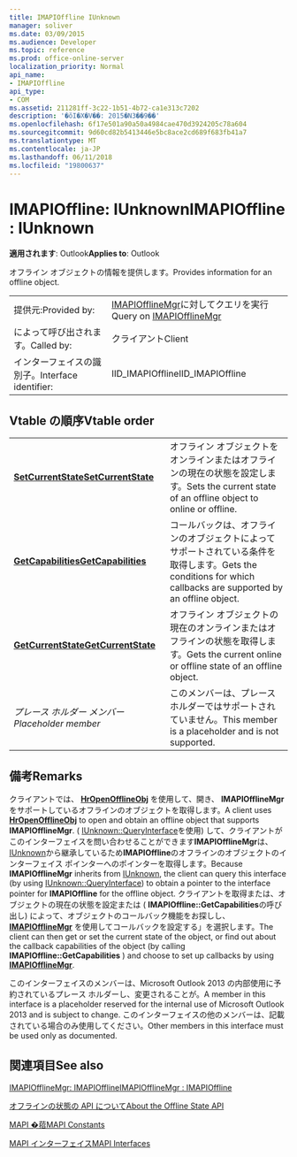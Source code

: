 ```yaml
---
title: IMAPIOffline IUnknown
manager: soliver
ms.date: 03/09/2015
ms.audience: Developer
ms.topic: reference
ms.prod: office-online-server
localization_priority: Normal
api_name:
- IMAPIOffline
api_type:
- COM
ms.assetid: 211281ff-3c22-1b51-4b72-ca1e313c7202
description: '�ŏI�X�V��: 2015�N3��9��'
ms.openlocfilehash: 6f17e501a90a50a4984cae470d3924205c78a604
ms.sourcegitcommit: 9d60cd82b5413446e5bc8ace2cd689f683fb41a7
ms.translationtype: MT
ms.contentlocale: ja-JP
ms.lasthandoff: 06/11/2018
ms.locfileid: "19800637"
---
```

# <a name="imapioffline--iunknown"></a><span data-ttu-id="188aa-103">IMAPIOffline: IUnknown</span><span class="sxs-lookup"><span data-stu-id="188aa-103">IMAPIOffline : IUnknown</span></span>

  
  
<span data-ttu-id="188aa-104">**適用されます**: Outlook</span><span class="sxs-lookup"><span data-stu-id="188aa-104">**Applies to**: Outlook</span></span> 
  
<span data-ttu-id="188aa-105">オフライン オブジェクトの情報を提供します。</span><span class="sxs-lookup"><span data-stu-id="188aa-105">Provides information for an offline object.</span></span>
  
|||
|:-----|:-----|
|<span data-ttu-id="188aa-106">提供元:</span><span class="sxs-lookup"><span data-stu-id="188aa-106">Provided by:</span></span>  <br/> |<span data-ttu-id="188aa-107">[IMAPIOfflineMgr](imapiofflinemgrimapioffline.md)に対してクエリを実行</span><span class="sxs-lookup"><span data-stu-id="188aa-107">Query on [IMAPIOfflineMgr](imapiofflinemgrimapioffline.md)</span></span> <br/> |
|<span data-ttu-id="188aa-108">によって呼び出されます。</span><span class="sxs-lookup"><span data-stu-id="188aa-108">Called by:</span></span>  <br/> |<span data-ttu-id="188aa-109">クライアント</span><span class="sxs-lookup"><span data-stu-id="188aa-109">Client</span></span>  <br/> |
|<span data-ttu-id="188aa-110">インターフェイスの識別子。</span><span class="sxs-lookup"><span data-stu-id="188aa-110">Interface identifier:</span></span>  <br/> |<span data-ttu-id="188aa-111">IID_IMAPIOffline</span><span class="sxs-lookup"><span data-stu-id="188aa-111">IID_IMAPIOffline</span></span>  <br/> |
   
## <a name="vtable-order"></a><span data-ttu-id="188aa-112">Vtable の順序</span><span class="sxs-lookup"><span data-stu-id="188aa-112">Vtable order</span></span>

|||
|:-----|:-----|
|<span data-ttu-id="188aa-113">**[SetCurrentState](imapioffline-setcurrentstate.md)**</span><span class="sxs-lookup"><span data-stu-id="188aa-113">**[SetCurrentState](imapioffline-setcurrentstate.md)**</span></span> <br/> |<span data-ttu-id="188aa-114">オフライン オブジェクトをオンラインまたはオフラインの現在の状態を設定します。</span><span class="sxs-lookup"><span data-stu-id="188aa-114">Sets the current state of an offline object to online or offline.</span></span>  <br/> |
|<span data-ttu-id="188aa-115">**[GetCapabilities](imapioffline-getcapabilities.md)**</span><span class="sxs-lookup"><span data-stu-id="188aa-115">**[GetCapabilities](imapioffline-getcapabilities.md)**</span></span> <br/> |<span data-ttu-id="188aa-116">コールバックは、オフラインのオブジェクトによってサポートされている条件を取得します。</span><span class="sxs-lookup"><span data-stu-id="188aa-116">Gets the conditions for which callbacks are supported by an offline object.</span></span>  <br/> |
|<span data-ttu-id="188aa-117">**[GetCurrentState](imapioffline-getcurrentstate.md)**</span><span class="sxs-lookup"><span data-stu-id="188aa-117">**[GetCurrentState](imapioffline-getcurrentstate.md)**</span></span> <br/> |<span data-ttu-id="188aa-118">オフライン オブジェクトの現在のオンラインまたはオフラインの状態を取得します。</span><span class="sxs-lookup"><span data-stu-id="188aa-118">Gets the current online or offline state of an offline object.</span></span>  <br/> |
| <span data-ttu-id="188aa-119">*プレース ホルダー メンバー*</span><span class="sxs-lookup"><span data-stu-id="188aa-119">*Placeholder member*</span></span>  <br/> |<span data-ttu-id="188aa-120">このメンバーは、プレース ホルダーではサポートされていません。</span><span class="sxs-lookup"><span data-stu-id="188aa-120">This member is a placeholder and is not supported.</span></span>  <br/> |
   
## <a name="remarks"></a><span data-ttu-id="188aa-121">備考</span><span class="sxs-lookup"><span data-stu-id="188aa-121">Remarks</span></span>

<span data-ttu-id="188aa-122">クライアントでは、 **[HrOpenOfflineObj](hropenofflineobj.md)** を使用して、開き、 **IMAPIOfflineMgr**をサポートしているオフラインのオブジェクトを取得します。</span><span class="sxs-lookup"><span data-stu-id="188aa-122">A client uses **[HrOpenOfflineObj](hropenofflineobj.md)** to open and obtain an offline object that supports **IMAPIOfflineMgr**.</span></span> <span data-ttu-id="188aa-123">( [IUnknown::QueryInterface](http://msdn.microsoft.com/ja-jp/library/ms682521%28v=VS.85%29.aspx)を使用) して、クライアントがこのインターフェイスを問い合わせることができます**IMAPIOfflineMgr**は、 [IUnknown](http://msdn.microsoft.com/ja-jp/library/ms680509%28v=VS.85%29.aspx)から継承しているため**IMAPIOffline**のオフラインのオブジェクトのインターフェイス ポインターへのポインターを取得します。</span><span class="sxs-lookup"><span data-stu-id="188aa-123">Because **IMAPIOfflineMgr** inherits from [IUnknown](http://msdn.microsoft.com/ja-jp/library/ms680509%28v=VS.85%29.aspx), the client can query this interface (by using [IUnknown::QueryInterface](http://msdn.microsoft.com/ja-jp/library/ms682521%28v=VS.85%29.aspx)) to obtain a pointer to the interface pointer for **IMAPIOffline** for the offline object.</span></span> <span data-ttu-id="188aa-124">クライアントを取得または、オブジェクトの現在の状態を設定または ( **IMAPIOffline::GetCapabilities**の呼び出し) によって、オブジェクトのコールバック機能をお探しし、 **[IMAPIOfflineMgr](imapiofflinemgrimapioffline.md)** を使用してコールバックを設定する」を選択します。</span><span class="sxs-lookup"><span data-stu-id="188aa-124">The client can then get or set the current state of the object, or find out about the callback capabilities of the object (by calling **IMAPIOffline::GetCapabilities** ) and choose to set up callbacks by using **[IMAPIOfflineMgr](imapiofflinemgrimapioffline.md)**.</span></span> 
  
<span data-ttu-id="188aa-125">このインターフェイスのメンバーは、Microsoft Outlook 2013 の内部使用に予約されているプレース ホルダーし、変更されることが。</span><span class="sxs-lookup"><span data-stu-id="188aa-125">A member in this interface is a placeholder reserved for the internal use of Microsoft Outlook 2013 and is subject to change.</span></span> <span data-ttu-id="188aa-126">このインターフェイスの他のメンバーは、記載されている場合のみ使用してください。</span><span class="sxs-lookup"><span data-stu-id="188aa-126">Other members in this interface must be used only as documented.</span></span> 
  
## <a name="see-also"></a><span data-ttu-id="188aa-127">関連項目</span><span class="sxs-lookup"><span data-stu-id="188aa-127">See also</span></span>



[<span data-ttu-id="188aa-128">IMAPIOfflineMgr: IMAPIOffline</span><span class="sxs-lookup"><span data-stu-id="188aa-128">IMAPIOfflineMgr : IMAPIOffline</span></span>](imapiofflinemgrimapioffline.md)


[<span data-ttu-id="188aa-129">オフラインの状態の API について</span><span class="sxs-lookup"><span data-stu-id="188aa-129">About the Offline State API</span></span>](about-the-offline-state-api.md)
  
[<span data-ttu-id="188aa-130">MAPI �萔</span><span class="sxs-lookup"><span data-stu-id="188aa-130">MAPI Constants</span></span>](mapi-constants.md)
  
[<span data-ttu-id="188aa-131">MAPI インターフェイス</span><span class="sxs-lookup"><span data-stu-id="188aa-131">MAPI Interfaces</span></span>](mapi-interfaces.md)

